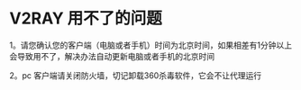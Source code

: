 # V2RAY 用不了的问题

1。请您确认您的客户端（电脑或者手机）时间为北京时间，如果相差有1分钟以上会导致用不了，解决办法自动更新电脑或者手机的北京时间

2。pc 客户端请关闭防火墙，切记卸载360杀毒软件，它会不让代理运行




